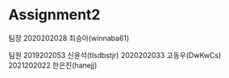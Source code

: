 # Assignment2

팀장
2020202028 최승아(winnaba61)

팀원
2019202053 신윤석(tlsdbstjr)
2020202033 고동우(DwKwCs)
2021202022 한은진(hanejj)
